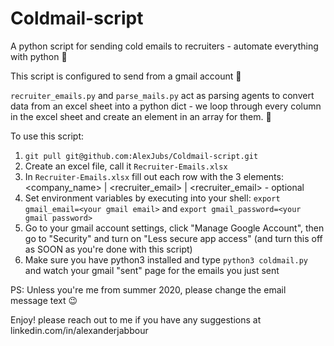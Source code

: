 # Coldmail-script

A python script for sending cold emails to recruiters - automate everything with python 🧠

This script is configured to send from a gmail account 📨

`recruiter_emails.py` and `parse_mails.py` act as parsing agents to convert data from an excel sheet into a python dict - we loop through every column in the excel sheet and create an element in an array for them. 📖

To use this script:

1. `git pull git@github.com:AlexJubs/Coldmail-script.git`
2. Create an excel file, call it `Recruiter-Emails.xlsx`
3. In `Recruiter-Emails.xlsx` fill out each row with the 3 elements: <company_name> | <recruiter_email> | <recruiter_email> - optional
4. Set environment variables by executing into your shell: `export gmail_email=<your gmail email>` and `export gmail_password=<your gmail password>` 
5. Go to your gmail account settings, click "Manage Google Account", then go to "Security" and turn on "Less secure app access" (and turn this off as SOON as you're done with this script)
6. Make sure you have python3 installed and type `python3 coldmail.py` and watch your gmail "sent" page for the emails you just sent

PS: Unless you're me from summer 2020, please change the email message text 😉

Enjoy! please reach out to me if you have any suggestions at linkedin.com/in/alexanderjabbour
